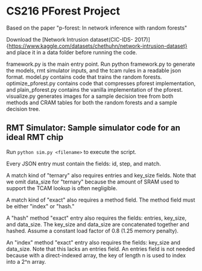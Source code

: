 # CS216 PForest Project
Based on the paper "p-forest: In network inference with random forests"

Download the [Network Intrusion dataset(CIC-IDS- 2017)]{https://www.kaggle.com/datasets/chethuhn/network-intrusion-dataset} and place it in a data folder before running the code.

framework.py is the main entry point. Run python framework.py to generate the models, rmt simulator inputs, and the tcam rules in a readable json format. model.py contains code that trains the random forests. optimize_pforest.py contains code that compresses pforest implementation, and plain_pforest.py contains the vanilla implementation of the pforest. visualize.py generates images for a sample decision tree from both methods and CRAM tables for both the random forests and a sample decision tree.

## RMT Simulator: Sample simulator code for an ideal RMT chip

Run `python sim.py <filename>` to execute the script.

Every JSON entry must contain the fields: id, step, and match.

A match kind of "ternary" also requires entries and key_size fields. Note that we omit data_size for "ternary" because the amount of SRAM used to support the TCAM lookup is often negligible.

A match kind of "exact" also requires a method field. The method field must be either "index" or "hash." 

A "hash" method "exact" entry also requires the fields: entries, key_size, and data_size. The key_size and data_size are concatenated together and hashed. Assume a constant load factor of 0.8 (1.25 memory penalty).

An "index" method "exact" entry also requires the fields: key_size and data_size. Note that this lacks an entries field. An entries field is not needed because with a direct-indexed array, the key of length n is used to index into a 2^n array.
